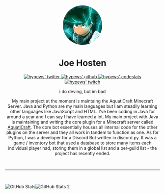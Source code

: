 <p align="center">
    <img style="border-radius: 100px" width="128" height="128" src="https://github.com/hypewsthedev/hypewsthedev/blob/main/36.png?raw=true?size=4000">
</p>

<h1 align="center">Joe Hosten</h1>

<p align="center">
  <a href="https://twitter.com/hyqrogen">
    <img alt="hypews' twitter" width="22px" src="https://cdn.jsdelivr.net/npm/simple-icons@v3/icons/twitter.svg" />
  </a>

  <a href="https://github.com/hypewsthedev">
    <img alt="hypews' github" width="22px" src="https://cdn.jsdelivr.net/npm/simple-icons@v3/icons/github.svg" />
  </a>

  <a href="https://codestats.net/users/hypews">
    <img alt="hypews' codestats" width="22px" src="https://cdn.jsdelivr.net/npm/simple-icons@3.13.0/icons/intellijidea.svg" />
  </a>
<br/>  
<a href="https://twitch.tv/hypewsmc">
    <img alt="hypews' twitch" width="22px" src="https://cdn.jsdelivr.net/npm/simple-icons@3.13.0/icons/twitch.svg" />
  </a>
<br/>

<p align="center">
    i do deving, but im bad
</p>

<p align="center">
    My main project at the moment is maintaing the AquatiCraft Minecraft Server. Java and Python are my main languages but I am steadily learning other languages like JavaScript and HTML. I've been coding in Java for around a year and I can say I have learned a lot. My main project with Java is maintaining and writing the core plugin for a Minecraft server called <a href="https://www.aquaticraft.xyz">AquatiCraft</a>. The core bot essentially houses all internal code for the other plugins on the server and they all work in tandem to function as one. As for Python, I was a developer for a Discord Bot written in discord.py. It was a game / inventory bot that used a database to store many items each individual player had, storing them in a global list and a per-guild list - the project has recently ended.
</p>

<br/>

<hr>

<br/>
<p align="center">
  <img align="left" alt="GitHub Stats" src="https://github-readme-stats.codestackr.vercel.app/api?username=hypewsthedev&show_icons=true&hide_border=true&count_private=true&include_all_commits=true" />
  <img align="left" alt="GitHub Stats 2" src="https://github-readme-stats.vercel.app/api/top-langs/?username=hypewsthedev&count_private=true&include_all_commits=true" />
</p>
